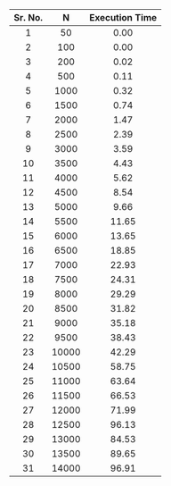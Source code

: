| Sr. No.   |      N      |  Execution Time |
|:----------:|:-------------:|:------:|
|1	|50	|0.00|
|2	|100	|0.00|
|3	|200	|0.02|
|4	|500	|0.11|
|5	|1000	|0.32|
|6	|1500	|0.74|
|7	|2000	|1.47|
|8	|2500	|2.39|
|9	|3000	|3.59|
|10	|3500	|4.43|
|11|	4000	|5.62|
|12|	4500	|8.54|
|13|	5000	|9.66|
|14|	5500	|11.65|
|15|	6000	|13.65|
|16|	6500	|18.85|
|17|	7000	|22.93|
|18|	7500	|24.31|
|19|	8000	|29.29|
|20|	8500	|31.82|
|21|	9000	|35.18|
|22|	9500	|38.43|
|23|	10000	|42.29|
|24|	10500	|58.75|
|25|	11000	|63.64|
|26|	11500	|66.53|
|27|	12000	|71.99|
|28|	12500	|96.13|
|29|	13000|	84.53|
|30|	13500	|89.65|
|31|	14000	|96.91|
